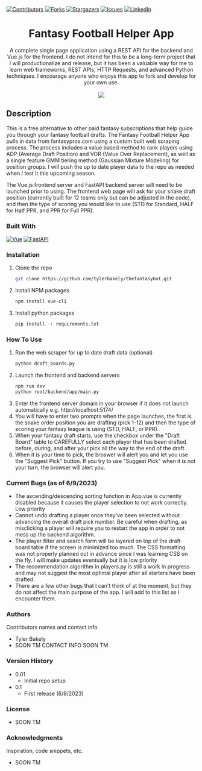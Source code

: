 <!-- PROJECT SHIELDS -->
[![Contributors][contributors-shield]][contributors-url]
[![Forks][forks-shield]][forks-url]
[![Stargazers][stars-shield]][stars-url]
[![Issues][issues-shield]][issues-url]
[![LinkedIn][linkedin-shield]][linkedin-url]

<div align="center">
   <h1>Fantasy Football Helper App</h1>

A complete single page application using a REST API for the backend and Vue.js for the frontend. I do not intend for this to be a long-term project that I will productionalize and release, but it has been a valuable way for me to learn web frameworks, REST APIs, HTTP Requests, and advanced Python techniques. I encourage anyone who enjoys this app to fork and develop for your own use.
   <br><br>
   <img src="https://s12.gifyu.com/images/Sutcd.gif">
</div>


## Description
This is a free alternative to other paid fantasy subscriptions that help guide you through your fantasy football drafts. The Fantasy Football Helper App pulls in data from fantasypros.com using a custom built web scraping process. The process includes a value based method to rank players using ADP (Average Draft Position) and VOR (Value Over Replacement), as well as a single feature GMM tiering method (Gaussian Mixture Modeling) for position groups. I will push the up to date player data to the repo as needed when I test it this upcoming season.

The Vue.js frontend server and FastAPI backend server will need to be launched prior to using. The frontend web page will ask for your snake draft position (currently built for 12 teams only but can be adjusted in the code), and then the type of scoring you would like to use (STD for Standard, HALF for Half PPR, and PPR for Full PPR).

### Built With

[![Vue][Vue.js]][Vue-url]
[![FastAPI][FastAPI]][FastAPI-url]

### Installation

1. Clone the repo
   ```sh
   git clone https://github.com/tylerbakely/thefantasybot.git
   ```
2. Install NPM packages
   ```sh
   npm install vue-cli
   ```
3. Install python packages
   ```sh
   pip install -r requirements.txt
   ```

### How To Use

1. Run the web scraper for up to date draft data (optional)
   ```sh
   python draft_boards.py
   ```
2. Launch the frontend and backend servers
   ```sh
   npm run dev
   python root/backend/app/main.py
   ```
3. Enter the frontend server domain in your browser if it does not launch automatically e.g. http://localhost:5174/
4. You will have to enter two prompts when the page launches, the first is the snake order position you are drafting (pick 1-12) and then the type of scoring your fantasy league is using (STD, HALF, or PPR).
5. When your fantasy draft starts, use the checkbox under the "Draft Board" table to CAREFULLY select each player that has been drafted before, during, and after your pick all the way to the end of the draft.
6. When it is your time to pick, the broswer will alert you and let you use the "Suggest Pick" button. If you try to use "Suggest Pick" when it is not your turn, the browser will alert you.

<!-- BUGS -->
### Current Bugs (as of 6/9/2023)

- The ascending/descending sorting function in App.vue is currently disabled because it causes the player selection to not work correctly. Low priority
- Cannot undo drafting a player once they've been selected without advancing the overall draft pick number. Be careful when drafting, as misclicking a player will require you to restart the app in order to not mess up the backend algorithm.
- The player filter and search form will be layered on top of the draft board table if the screen is minimized too much. The CSS formatting was not properly planned out in advance since I was learning CSS on the fly. I will make updates eventually but it is low priority
- The recommendation algorithm in players.py is still a work in progress and may not suggest the most optimal player after all starters have been drafted.
- There are a few other bugs that I can't think of at the moment, but they do not affect the main purpose of the app. I will add to this list as I encounter them.

### Authors

Contributors names and contact info

* Tyler Bakely
* SOON TM CONTACT INFO SOON TM

### Version History

* 0.01
    * Initial repo setup
* 0.1
    * First release (6/9/2023)

### License

* SOON TM

### Acknowledgments

Inspiration, code snippets, etc.
* SOON TM

<!-- MARKDOWN LINKS & IMAGES -->
<!-- https://www.markdownguide.org/basic-syntax/#reference-style-links -->
[contributors-shield]: https://img.shields.io/github/contributors/tylerbakely/thefantasybot.svg?style=for-the-badge
[contributors-url]: https://github.com/tylerbakely/thefantasybot/graphs/contributors
[forks-shield]: https://img.shields.io/github/forks/tylerbakely/thefantasybot.svg?style=for-the-badge
[forks-url]: https://github.com/tylerbakely/thefantasybot/network/members
[stars-shield]: https://img.shields.io/github/stars/tylerbakely/thefantasybot.svg?style=for-the-badge
[stars-url]: https://github.com/tylerbakely/thefantasybot/stargazers
[issues-shield]: https://img.shields.io/github/issues/tylerbakely/thefantasybot.svg?style=for-the-badge
[issues-url]: https://github.com/tylerbakely/thefantasybot/issues
[linkedin-shield]: https://img.shields.io/badge/-LinkedIn-black.svg?style=for-the-badge&logo=linkedin&colorB=555
[linkedin-url]: https://linkedin.com/in/tylerbakely
[Vue.js]: https://img.shields.io/badge/Vue.js-35495E?style=for-the-badge&logo=vuedotjs&logoColor=4FC08D
[Vue-url]: https://vuejs.org/
[FastAPI]: https://img.shields.io/badge/FastAPI-009688?style=for-the-badge&logo=FastAPI&logoColor=white
[FastAPI-url]: https://fastapi.tiangolo.com/lo/
